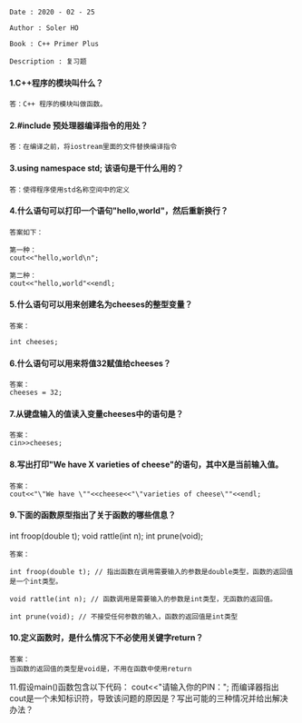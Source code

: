 ```
Date : 2020 - 02 - 25

Author : Soler HO

Book : C++ Primer Plus
 
Description : 复习题
```
#### 1.C++程序的模块叫什么？
```
答：C++ 程序的模块叫做函数。
```

#### 2.#include<iostream> 预处理器编译指令的用处？
```
答：在编译之前，将iostream里面的文件替换编译指令
```

#### 3.using namespace std; 该语句是干什么用的？
```
答：使得程序使用std名称空间中的定义
```

#### 4.什么语句可以打印一个语句"hello,world"，然后重新换行？
```
答案如下：

第一种：
cout<<"hello,world\n";

第二种：
cout<<"hello,world"<<endl;
```


#### 5.什么语句可以用来创建名为cheeses的整型变量？
```
答案：

int cheeses;
```


#### 6.什么语句可以用来将值32赋值给cheeses？
```
答案：
cheeses = 32;

```


#### 7.从键盘输入的值读入变量cheeses中的语句是？
```
答案：
cin>>cheeses;
```


#### 8.写出打印"We have X varieties of cheese"的语句，其中X是当前输入值。
```
答案：
cout<<"\"We have \""<<cheese<<"\"varieties of cheese\""<<endl;

```

#### 9.下面的函数原型指出了关于函数的哪些信息？
int froop(double t);
void rattle(int n);
int prune(void);
```
答案：

int froop(double t); // 指出函数在调用需要输入的参数是double类型，函数的返回值是一个int类型。

void rattle(int n); // 函数调用是需要输入的参数是int类型，无函数的返回值。

int prune(void); // 不接受任何参数的输入，函数的返回值是int类型

```


#### 10.定义函数时，是什么情况下不必使用关键字return？
```
答案：
当函数的返回值的类型是void是，不用在函数中使用return

````


11.假设main()函数包含以下代码：
cout<<"请输入你的PIN：";
而编译器指出cout是一个未知标识符，导致该问题的原因是？写出可能的三种情况并给出解决办法？

